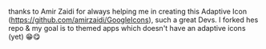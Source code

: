 
thanks to Amir Zaidi for always helping me in creating this Adaptive Icon (https://github.com/amirzaidi/GoogleIcons), such a great Devs.
I forked hes repo & my goal is to themed apps which doesn't have an adaptive icons (yet) 😁😋
